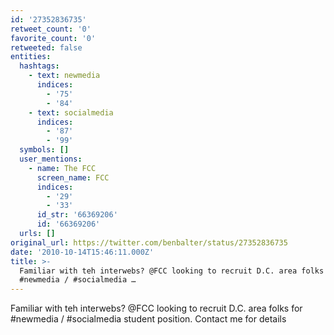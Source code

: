 ```yaml
---
id: '27352836735'
retweet_count: '0'
favorite_count: '0'
retweeted: false
entities:
  hashtags:
    - text: newmedia
      indices:
        - '75'
        - '84'
    - text: socialmedia
      indices:
        - '87'
        - '99'
  symbols: []
  user_mentions:
    - name: The FCC
      screen_name: FCC
      indices:
        - '29'
        - '33'
      id_str: '66369206'
      id: '66369206'
  urls: []
original_url: https://twitter.com/benbalter/status/27352836735
date: '2010-10-14T15:46:11.000Z'
title: >-
  Familiar with teh interwebs? @FCC looking to recruit D.C. area folks for  
  #newmedia / #socialmedia …
---
```


Familiar with teh interwebs? @FCC looking to recruit D.C. area folks for   #newmedia / #socialmedia student position. Contact me for details
